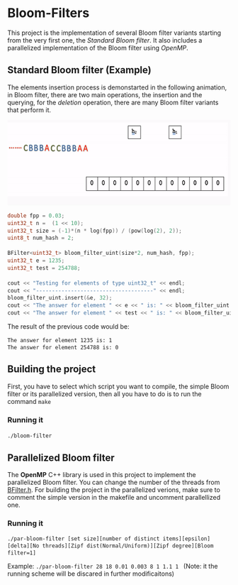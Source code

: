 # Bloom-Filters
This project is the implementation of several Bloom filter variants starting from the very first one, the *Standard Bloom filter*.
It also includes a parallelized implementation of the Bloom filter using *OpenMP*.

## Standard Bloom filter (Example)
The elements insertion process is demonstarted in the following animation, in Bloom filter, there are two main operations, the insertion and the querying, for the *deletion* operation, there are many Bloom filter variants that perform it. 
<p align="center">
<img align="center" width="600" height="193" src="https://github.com/RoronoaZ/Bloom-Filters/blob/master/bloom-filter.gif">
</p>

```C++
double fpp = 0.03;
uint32_t n =  (1 << 10);
uint32_t size = (-1)*(n * log(fpp)) / (pow(log(2), 2));
uint8_t num_hash = 2;

BFilter<uint32_t> bloom_filter_uint(size*2, num_hash, fpp);
uint32_t e = 1235;
uint32_t test = 254788;

cout << "Testing for elements of type uint32_t" << endl;
cout << "-------------------------------------" << endl;
bloom_filter_uint.insert(&e, 32);
cout << "The answer for element " << e << " is: " << bloom_filter_uint.query(&e, 32) << endl;
cout << "The answer for element " << test << " is: " << bloom_filter_uint.query(&test, 32) << endl;
```

The result of the previous code would be:
```
The answer for element 1235 is: 1
The answer for element 254788 is: 0
```

## Building the project
First, you have to select which script you want to compile, the simple Bloom filter or its parallelized version, 
then all you have to do is to run the command ```make```
### Running it
```./bloom-filter```

## Parallelized Bloom filter
The **OpenMP** C++ library is used in this project to implement the parallelized Bloom filter. You can change the number of the 
threads from [BFilter.h](Bloom-Filters/Bloom-filter/BFilter.h).
For building the project in the parallelized verions, make sure to comment the simple version in the makefile and uncomment parallellized 
one.

### Running it
```
./par-bloom-filter [set size][number of distinct items][epsilon][delta][No threads][Zipf dist(Normal/Uniform)][Zipf degree][Bloom filter=1]
```
Example: ```./par-bloom-filter 28 18 0.01 0.003 8 1 1.1 1 ```
(Note: it the running scheme will be discared in further modificaitons)
